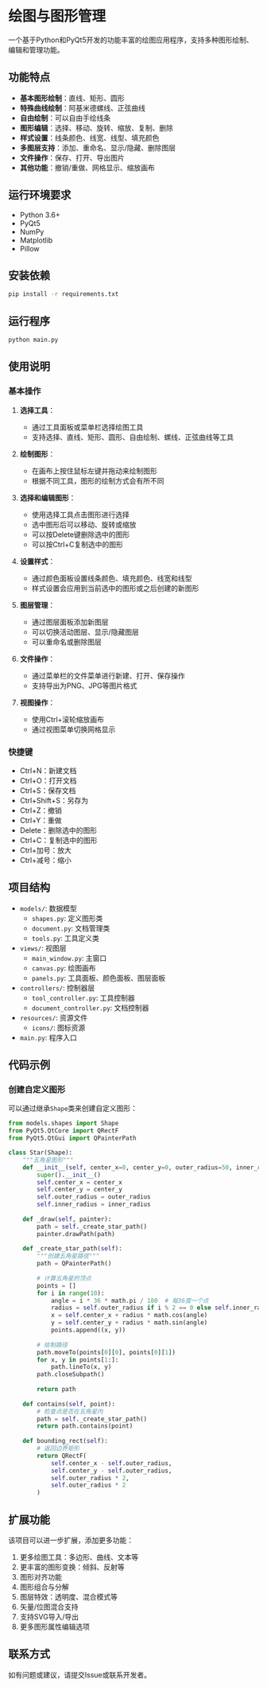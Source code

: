 # 绘图与图形管理

一个基于Python和PyQt5开发的功能丰富的绘图应用程序，支持多种图形绘制、编辑和管理功能。

## 功能特点

- **基本图形绘制**：直线、矩形、圆形
- **特殊曲线绘制**：阿基米德螺线、正弦曲线
- **自由绘制**：可以自由手绘线条
- **图形编辑**：选择、移动、旋转、缩放、复制、删除
- **样式设置**：线条颜色、线宽、线型、填充颜色
- **多图层支持**：添加、重命名、显示/隐藏、删除图层
- **文件操作**：保存、打开、导出图片
- **其他功能**：撤销/重做、网格显示、缩放画布

## 运行环境要求

- Python 3.6+
- PyQt5
- NumPy
- Matplotlib
- Pillow

## 安装依赖

```bash
pip install -r requirements.txt
```

## 运行程序

```bash
python main.py
```

## 使用说明

### 基本操作

1. **选择工具**：
   - 通过工具面板或菜单栏选择绘图工具
   - 支持选择、直线、矩形、圆形、自由绘制、螺线、正弦曲线等工具

2. **绘制图形**：
   - 在画布上按住鼠标左键并拖动来绘制图形
   - 根据不同工具，图形的绘制方式会有所不同

3. **选择和编辑图形**：
   - 使用选择工具点击图形进行选择
   - 选中图形后可以移动、旋转或缩放
   - 可以按Delete键删除选中的图形
   - 可以按Ctrl+C复制选中的图形

4. **设置样式**：
   - 通过颜色面板设置线条颜色、填充颜色、线宽和线型
   - 样式设置会应用到当前选中的图形或之后创建的新图形

5. **图层管理**：
   - 通过图层面板添加新图层
   - 可以切换活动图层、显示/隐藏图层
   - 可以重命名或删除图层

6. **文件操作**：
   - 通过菜单栏的文件菜单进行新建、打开、保存操作
   - 支持导出为PNG、JPG等图片格式

7. **视图操作**：
   - 使用Ctrl+滚轮缩放画布
   - 通过视图菜单切换网格显示

### 快捷键

- Ctrl+N：新建文档
- Ctrl+O：打开文档
- Ctrl+S：保存文档
- Ctrl+Shift+S：另存为
- Ctrl+Z：撤销
- Ctrl+Y：重做
- Delete：删除选中的图形
- Ctrl+C：复制选中的图形
- Ctrl+加号：放大
- Ctrl+减号：缩小

## 项目结构

- `models/`: 数据模型
  - `shapes.py`: 定义图形类
  - `document.py`: 文档管理类
  - `tools.py`: 工具定义类
- `views/`: 视图层
  - `main_window.py`: 主窗口
  - `canvas.py`: 绘图画布
  - `panels.py`: 工具面板、颜色面板、图层面板
- `controllers/`: 控制器层
  - `tool_controller.py`: 工具控制器
  - `document_controller.py`: 文档控制器
- `resources/`: 资源文件
  - `icons/`: 图标资源
- `main.py`: 程序入口

## 代码示例

### 创建自定义图形

可以通过继承`Shape`类来创建自定义图形：

```python
from models.shapes import Shape
from PyQt5.QtCore import QRectF
from PyQt5.QtGui import QPainterPath

class Star(Shape):
    """五角星图形"""
    def __init__(self, center_x=0, center_y=0, outer_radius=50, inner_radius=25):
        super().__init__()
        self.center_x = center_x
        self.center_y = center_y
        self.outer_radius = outer_radius
        self.inner_radius = inner_radius
        
    def _draw(self, painter):
        path = self._create_star_path()
        painter.drawPath(path)
        
    def _create_star_path(self):
        """创建五角星路径"""
        path = QPainterPath()
        
        # 计算五角星的顶点
        points = []
        for i in range(10):
            angle = i * 36 * math.pi / 180  # 每36度一个点
            radius = self.outer_radius if i % 2 == 0 else self.inner_radius
            x = self.center_x + radius * math.cos(angle)
            y = self.center_y + radius * math.sin(angle)
            points.append((x, y))
            
        # 绘制路径
        path.moveTo(points[0][0], points[0][1])
        for x, y in points[1:]:
            path.lineTo(x, y)
        path.closeSubpath()
        
        return path
        
    def contains(self, point):
        # 检查点是否在五角星内
        path = self._create_star_path()
        return path.contains(point)
        
    def bounding_rect(self):
        # 返回边界矩形
        return QRectF(
            self.center_x - self.outer_radius,
            self.center_y - self.outer_radius,
            self.outer_radius * 2,
            self.outer_radius * 2
        )
```

## 扩展功能

该项目可以进一步扩展，添加更多功能：

1. 更多绘图工具：多边形、曲线、文本等
2. 更丰富的图形变换：倾斜、反射等
3. 图形对齐功能
4. 图形组合与分解
5. 图层特效：透明度、混合模式等
6. 矢量/位图混合支持
7. 支持SVG导入/导出
8. 更多图形属性编辑选项

## 联系方式

如有问题或建议，请提交Issue或联系开发者。 